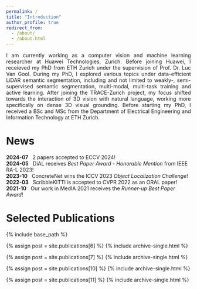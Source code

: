 ```yaml
---
permalink: /
title: "Introduction"
author_profile: true
redirect_from: 
  - /about/
  - /about.html
---
```


<p style='text-align: justify;'>
I am currently working as a computer vision and machine learning researcher at Huawei Technologies, Zurich. Before joining Huawei, I receieved my PhD from ETH Zurich under the supervision of Prof. Dr. Luc Van Gool. During my PhD, I explored various topics under data-efficient LiDAR semantic segmentation, including and not limited to weakly-, semi-supervised semantic segmentation, multi-modal, multi-task training and active learning. After joining the TRACE-Zurich project, my focus shifted towards the interaction of 3D vision with natural language, working more specifically on dense 3D visual grounding. Before starting my PhD, I received a BSc and MSc from the Department of Electrical Engineering and Information Technology at ETH Zurich.
</p>

News
======
<b>2024-07</b> &nbsp; 2 papers accepted to ECCV 2024! <br/>
<b>2024-05</b> &nbsp; DiAL receives <i>Best Paper Award - Honorable Mention</i> from IEEE RA-L 2023! <br/>
<b>2023-10</b> &nbsp; ConcreteNet wins the ICCV 2023 <i>Object Localization Challenge</i>! <br/>
<b>2022-03</b> &nbsp; ScribbleKITTI is accepted to CVPR 2022 as an ORAL paper! <br/>
<b>2021-10</b> &nbsp; Our work in MedIA 2021 receives the <i>Runner-up Best Paper Award</i>!

Selected Publications
======

{% include base_path %}

{% assign post = site.publications[6] %}
  {% include archive-single.html %}

{% assign post = site.publications[7] %}
  {% include archive-single.html %}

{% assign post = site.publications[10] %}
  {% include archive-single.html %}

{% assign post = site.publications[11] %}
  {% include archive-single.html %}